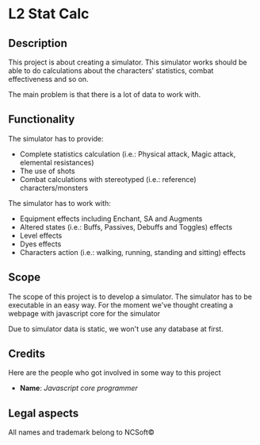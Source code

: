 # L2 Stat Calc

## Description

This project is about creating a simulator. This simulator works should be able to do calculations about the characters' statistics, combat effectiveness and so on.

The main problem is that there is a lot of data to work with.

## Functionality

The simulator has to provide:
* Complete statistics calculation (i.e.: Physical attack, Magic attack, elemental resistances)
* The use of shots
* Combat calculations with stereotyped (i.e.: reference) characters/monsters

The simulator has to work with:
* Equipment effects including Enchant, SA and Augments
* Altered states (i.e.: Buffs, Passives, Debuffs and Toggles) effects
* Level effects
* Dyes effects
* Characters action (i.e.: walking, running, standing and sitting) effects

## Scope

The scope of this project is to develop a simulator. The simulator has to be executable in an easy way. For the moment we've thought creating a webpage with javascript core for the simulator

Due to simulator data is static, we won't use any database at first.

## Credits

Here are the people who got involved in some way to this project

* **Name**: *Javascript core programmer*

## Legal aspects

All names and trademark belong to NCSoft&copy;
